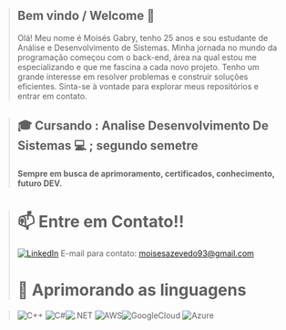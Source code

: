 > ##  Bem vindo / Welcome 🚀
>  Olá! Meu nome é Moisés Gabry, tenho 25 anos e sou estudante de Análise e Desenvolvimento de Sistemas. Minha jornada no mundo da programação começou com o back-end, área na qual estou me especializando e que me fascina a cada novo projeto. Tenho um grande interesse em resolver problemas e construir soluções eficientes. Sinta-se à vontade para explorar meus repositórios e entrar em contato.

> ## 🎓 Cursando : Analise Desenvolvimento De Sistemas  💻 ; segundo semetre
>#### Sempre em busca de aprimoramento, certificados, conhecimento, futuro DEV.

># 📫 Entre em Contato!! 
>[![LinkedIn](https://img.shields.io/badge/LinkedIn-0077B5?style=for-the-badge&logo=linkedin&logoColor=white)](https://www.linkedin.com/in/moises-gabry-5b0358380/)
> E-mail para contato: moisesazevedo93@gmail.com
> # 	📌 Aprimorando as linguagens  

> ![C++](https://img.shields.io/badge/C%2B%2B-00599C?style=for-the-badge&logo=c%2B%2B&logoColor=white) ![C#](https://img.shields.io/badge/C%23-239120?style=for-the-badge&logo=c-sharp&logoColor=white)![.NET](https://img.shields.io/badge/.NET-5C2D91?style=for-the-badge&logo=.net&logoColor=white) ![AWS](https://img.shields.io/badge/AWS-000.svg?style=for-the-badge&logo=amazon-aws&logoColor=white)![GoogleCloud](https://img.shields.io/badge/GoogleCloud-%234285F4.svg?style=for-the-badge&logo=google-cloud&logoColor=white) ![Azure](https://img.shields.io/badge/Azure-blue?style=for-the-badge&logo=microsoft%20azure&logoColor=blue&labelColor=FFFFFF&link=https%3A%2F%2Fimages.app.goo.gl%2FK7PN1jYJd57x4q7A8)
##
> <!--![Python](https://img.shields.io/badge/python-3670A0?style=for-the-badge&logo=python&logoColor=ffdd54) ![JavaScript](https://img.shields.io/badge/JavaScript-F7DF1E?style=for-the-badge&logo=javascript&logoColor=black)
 
 

  
 
